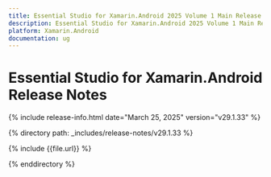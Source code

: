 ```yaml
---
title: Essential Studio for Xamarin.Android 2025 Volume 1 Main Release Release Notes  
description: Essential Studio for Xamarin.Android 2025 Volume 1 Main Release Release Notes  
platform: Xamarin.Android
documentation: ug
---
```


# Essential Studio for Xamarin.Android  Release Notes  

{% include release-info.html date="March 25, 2025"  version="v29.1.33" %} 

{% directory path: _includes/release-notes/v29.1.33 %}

{% include {{file.url}} %}

{% enddirectory %}